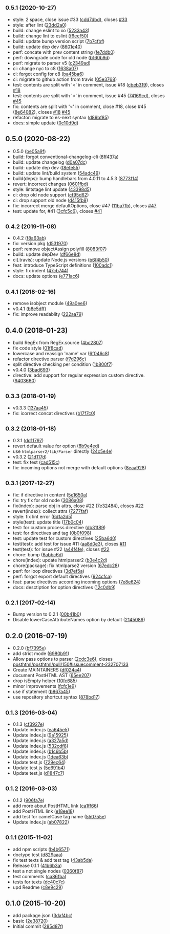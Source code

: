 ## <small>0.5.1 (2020-10-27)</small>

* style: 2 space, close issue #33 ([cdd7dbd](https://github.com/posthtml/posthtml-parser/commit/cdd7dbd)), closes [#33](https://github.com/posthtml/posthtml-parser/issues/33)
* style: after lint ([23dd2a0](https://github.com/posthtml/posthtml-parser/commit/23dd2a0))
* build: change eslint to xo ([5233a43](https://github.com/posthtml/posthtml-parser/commit/5233a43))
* build: change lint to eslint ([f6eef50](https://github.com/posthtml/posthtml-parser/commit/f6eef50))
* build: update bump version script ([7b7cfbf](https://github.com/posthtml/posthtml-parser/commit/7b7cfbf))
* build: update dep dev ([8601e40](https://github.com/posthtml/posthtml-parser/commit/8601e40))
* perf: concate with prev content string ([fe7ddb0](https://github.com/posthtml/posthtml-parser/commit/fe7ddb0))
* perf: downgrade code for old node ([b160b9d](https://github.com/posthtml/posthtml-parser/commit/b160b9d))
* perf: migrate to parser v5 ([c2349ad](https://github.com/posthtml/posthtml-parser/commit/c2349ad))
* ci: change nyc to c8 ([1638a07](https://github.com/posthtml/posthtml-parser/commit/1638a07))
* ci: forgot config for c8 ([ba45ba6](https://github.com/posthtml/posthtml-parser/commit/ba45ba6))
* ci: migrate to github action from travis ([05e3768](https://github.com/posthtml/posthtml-parser/commit/05e3768))
* test: contents are split with '<' in comment, issue #18 ([cbeb319](https://github.com/posthtml/posthtml-parser/commit/cbeb319)), closes [#18](https://github.com/posthtml/posthtml-parser/issues/18)
* test: contents are split with '<' in comment, issue #45 ([74169cd](https://github.com/posthtml/posthtml-parser/commit/74169cd)), closes [#45](https://github.com/posthtml/posthtml-parser/issues/45)
* fix: contents are split with '<' in comment, close #18, close #45 ([8e64082](https://github.com/posthtml/posthtml-parser/commit/8e64082)), closes [#18](https://github.com/posthtml/posthtml-parser/issues/18) [#45](https://github.com/posthtml/posthtml-parser/issues/45)
* refactor: migrate to es-next syntax ([d89bf85](https://github.com/posthtml/posthtml-parser/commit/d89bf85))
* docs: simple update ([0c10d9d](https://github.com/posthtml/posthtml-parser/commit/0c10d9d))



## 0.5.0 (2020-08-22)

* 0.5.0 ([be05a9f](https://github.com/posthtml/posthtml-parser/commit/be05a9f))
* build: forgot conventional-changelog-cli ([8ff437a](https://github.com/posthtml/posthtml-parser/commit/8ff437a))
* build: update changelog ([d0a07dc](https://github.com/posthtml/posthtml-parser/commit/d0a07dc))
* build: update dep dev ([f8efe55](https://github.com/posthtml/posthtml-parser/commit/f8efe55))
* build: update lint/build system ([54adc49](https://github.com/posthtml/posthtml-parser/commit/54adc49))
* build(deps): bump handlebars from 4.0.11 to 4.5.3 ([8773f14](https://github.com/posthtml/posthtml-parser/commit/8773f14))
* revert: incorrect changes ([0601fbd](https://github.com/posthtml/posthtml-parser/commit/0601fbd))
* style: lintstage lint update ([43398d5](https://github.com/posthtml/posthtml-parser/commit/43398d5))
* ci: drop old node support ([cf95d62](https://github.com/posthtml/posthtml-parser/commit/cf95d62))
* ci: drop support old node ([d415fb9](https://github.com/posthtml/posthtml-parser/commit/d415fb9))
* fix: incorrect merge defaultOptions, close #47 ([11ba7fb](https://github.com/posthtml/posthtml-parser/commit/11ba7fb)), closes [#47](https://github.com/posthtml/posthtml-parser/issues/47)
* test: update for, #41 ([3cfc5c6](https://github.com/posthtml/posthtml-parser/commit/3cfc5c6)), closes [#41](https://github.com/posthtml/posthtml-parser/issues/41)



## <small>0.4.2 (2019-11-08)</small>

* 0.4.2 ([f8a63ab](https://github.com/posthtml/posthtml-parser/commit/f8a63ab))
* fix: version pkg ([d531970](https://github.com/posthtml/posthtml-parser/commit/d531970))
* perf: remove objectAssign polyfill ([8083f07](https://github.com/posthtml/posthtml-parser/commit/8083f07))
* build: update depDev ([df66e8d](https://github.com/posthtml/posthtml-parser/commit/df66e8d))
* ci(.travis): update Node.js versions ([b6f4b50](https://github.com/posthtml/posthtml-parser/commit/b6f4b50))
* feat: introduce TypeScript definitions ([100adc1](https://github.com/posthtml/posthtml-parser/commit/100adc1))
* style: fix indent ([47cb744](https://github.com/posthtml/posthtml-parser/commit/47cb744))
* docs: update options ([e771ac6](https://github.com/posthtml/posthtml-parser/commit/e771ac6))



## <small>0.4.1 (2018-02-16)</small>

* remove isobject module ([49a0ee6](https://github.com/posthtml/posthtml-parser/commit/49a0ee6))
* v0.4.1 ([b8e5dff](https://github.com/posthtml/posthtml-parser/commit/b8e5dff))
* fix: improve readablity ([222aa79](https://github.com/posthtml/posthtml-parser/commit/222aa79))



## 0.4.0 (2018-01-23)

* build RegEx from RegEx.source ([4bc2807](https://github.com/posthtml/posthtml-parser/commit/4bc2807))
* fix code style ([01f8cad](https://github.com/posthtml/posthtml-parser/commit/01f8cad))
* lowercase and reassign 'name' var ([6f046c8](https://github.com/posthtml/posthtml-parser/commit/6f046c8))
* refactor directive parser ([f7d296c](https://github.com/posthtml/posthtml-parser/commit/f7d296c))
* split directive checking per condition ([1b800f7](https://github.com/posthtml/posthtml-parser/commit/1b800f7))
* v0.4.0 ([3bad693](https://github.com/posthtml/posthtml-parser/commit/3bad693))
* directive: add support for regular expression custom directive. ([9403660](https://github.com/posthtml/posthtml-parser/commit/9403660))



## <small>0.3.3 (2018-01-19)</small>

* v0.3.3 ([137aa45](https://github.com/posthtml/posthtml-parser/commit/137aa45))
* fix: icorrect concat directives ([b17f7c0](https://github.com/posthtml/posthtml-parser/commit/b17f7c0))



## <small>0.3.2 (2018-01-18)</small>

* 0.3.1 ([dd11797](https://github.com/posthtml/posthtml-parser/commit/dd11797))
* revert default value for option ([8b9e4ed](https://github.com/posthtml/posthtml-parser/commit/8b9e4ed))
* use `htmlparser2/lib/Parser` directly ([24c5e4e](https://github.com/posthtml/posthtml-parser/commit/24c5e4e))
* v0.3.2 ([21d117d](https://github.com/posthtml/posthtml-parser/commit/21d117d))
* test: fix test ([cad515c](https://github.com/posthtml/posthtml-parser/commit/cad515c))
* fix: incoming options not merge with default options ([8eaa928](https://github.com/posthtml/posthtml-parser/commit/8eaa928))



## <small>0.3.1 (2017-12-27)</small>

* fix: if directive in content ([5e1650a](https://github.com/posthtml/posthtml-parser/commit/5e1650a))
* fix: try fix for old node ([3086a08](https://github.com/posthtml/posthtml-parser/commit/3086a08))
* fix(index): parse obj in attrs, close #22 ([7e32484](https://github.com/posthtml/posthtml-parser/commit/7e32484)), closes [#22](https://github.com/posthtml/posthtml-parser/issues/22)
* revert(index): collect attrs ([7277faf](https://github.com/posthtml/posthtml-parser/commit/7277faf))
* style: fix lint error ([6d1a2d5](https://github.com/posthtml/posthtml-parser/commit/6d1a2d5))
* style(test): update title ([17b0c04](https://github.com/posthtml/posthtml-parser/commit/17b0c04))
* test: for custom process directive ([db31f89](https://github.com/posthtml/posthtml-parser/commit/db31f89))
* test: for directives and tag ([0b0f098](https://github.com/posthtml/posthtml-parser/commit/0b0f098))
* test: update test for custom directives ([25ba6d0](https://github.com/posthtml/posthtml-parser/commit/25ba6d0))
* test(test): add test for issue #11 ([aa8d0e3](https://github.com/posthtml/posthtml-parser/commit/aa8d0e3)), closes [#11](https://github.com/posthtml/posthtml-parser/issues/11)
* test(test): for issue #22 ([a44f4fe](https://github.com/posthtml/posthtml-parser/commit/a44f4fe)), closes [#22](https://github.com/posthtml/posthtml-parser/issues/22)
* chore: bump ([6abbc6d](https://github.com/posthtml/posthtml-parser/commit/6abbc6d))
* chore(index): update htmlparser2 ([b3e4c2d](https://github.com/posthtml/posthtml-parser/commit/b3e4c2d))
* chore(package): fix htmlparse2 version ([67edc28](https://github.com/posthtml/posthtml-parser/commit/67edc28))
* perf: for loop directives ([3d7ef5a](https://github.com/posthtml/posthtml-parser/commit/3d7ef5a))
* perf: forgot export default directives ([924cfca](https://github.com/posthtml/posthtml-parser/commit/924cfca))
* feat: parse directives according incoming options ([7e8e624](https://github.com/posthtml/posthtml-parser/commit/7e8e624))
* docs: desctiption for option directives ([12c0db9](https://github.com/posthtml/posthtml-parser/commit/12c0db9))



## <small>0.2.1 (2017-02-14)</small>

* Bump version to 0.2.1 ([00b41b0](https://github.com/posthtml/posthtml-parser/commit/00b41b0))
* Disable lowerCaseAttributeNames option by default ([2145089](https://github.com/posthtml/posthtml-parser/commit/2145089))



## 0.2.0 (2016-07-19)

* 0.2.0 ([bf7395e](https://github.com/posthtml/posthtml-parser/commit/bf7395e))
* add strict mode ([6980b91](https://github.com/posthtml/posthtml-parser/commit/6980b91))
* Allow pass options to parser ([2cdc3e6](https://github.com/posthtml/posthtml-parser/commit/2cdc3e6)), closes [posthtml/posthtml/pull/150#issuecomment-232707133](https://github.com/posthtml/posthtml/pull/150/issues/issuecomment-232707133)
* Create MAINTAINERS ([df024a4](https://github.com/posthtml/posthtml-parser/commit/df024a4))
* document PostHTML AST ([65ee207](https://github.com/posthtml/posthtml-parser/commit/65ee207))
* drop isEmpty helper ([10fc685](https://github.com/posthtml/posthtml-parser/commit/10fc685))
* minor improvements ([fcfc1e9](https://github.com/posthtml/posthtml-parser/commit/fcfc1e9))
* use if statement ([b867a45](https://github.com/posthtml/posthtml-parser/commit/b867a45))
* use repository shortcut syntax ([878bd17](https://github.com/posthtml/posthtml-parser/commit/878bd17))



## <small>0.1.3 (2016-03-04)</small>

* 0.1.3 ([cf3927e](https://github.com/posthtml/posthtml-parser/commit/cf3927e))
* Update index.js ([ea645e5](https://github.com/posthtml/posthtml-parser/commit/ea645e5))
* Update index.js ([9a15925](https://github.com/posthtml/posthtml-parser/commit/9a15925))
* Update index.js ([a327a5d](https://github.com/posthtml/posthtml-parser/commit/a327a5d))
* Update index.js ([532cdf8](https://github.com/posthtml/posthtml-parser/commit/532cdf8))
* Update index.js ([b1c6b5b](https://github.com/posthtml/posthtml-parser/commit/b1c6b5b))
* Update index.js ([1dea63b](https://github.com/posthtml/posthtml-parser/commit/1dea63b))
* Update test.js ([729ec64](https://github.com/posthtml/posthtml-parser/commit/729ec64))
* Update test.js ([5e691b4](https://github.com/posthtml/posthtml-parser/commit/5e691b4))
* Update test.js ([d1847c7](https://github.com/posthtml/posthtml-parser/commit/d1847c7))



## <small>0.1.2 (2016-03-03)</small>

* 0.1.2 ([906fa7e](https://github.com/posthtml/posthtml-parser/commit/906fa7e))
* add more about PostHTML link ([ca1ff66](https://github.com/posthtml/posthtml-parser/commit/ca1ff66))
* add PostHTML link ([e18ee18](https://github.com/posthtml/posthtml-parser/commit/e18ee18))
* add test for camelCase tag name ([550755e](https://github.com/posthtml/posthtml-parser/commit/550755e))
* Update index.js ([ab07822](https://github.com/posthtml/posthtml-parser/commit/ab07822))



## <small>0.1.1 (2015-11-02)</small>

* add npm scripts ([b4b6571](https://github.com/posthtml/posthtml-parser/commit/b4b6571))
* doctype test ([d829aaa](https://github.com/posthtml/posthtml-parser/commit/d829aaa))
* fix test texts & add test tag ([43ab5da](https://github.com/posthtml/posthtml-parser/commit/43ab5da))
* Release 0.1.1 ([41b6b3a](https://github.com/posthtml/posthtml-parser/commit/41b6b3a))
* test a not single nodes ([0360f87](https://github.com/posthtml/posthtml-parser/commit/0360f87))
* test comments ([ca86fba](https://github.com/posthtml/posthtml-parser/commit/ca86fba))
* tests for texts ([dc40c7c](https://github.com/posthtml/posthtml-parser/commit/dc40c7c))
* upd Readme ([c8e9c29](https://github.com/posthtml/posthtml-parser/commit/c8e9c29))



## 0.1.0 (2015-10-20)

* add package.json ([3daf4bc](https://github.com/posthtml/posthtml-parser/commit/3daf4bc))
* basic ([2e38720](https://github.com/posthtml/posthtml-parser/commit/2e38720))
* Initial commit ([285d87f](https://github.com/posthtml/posthtml-parser/commit/285d87f))



